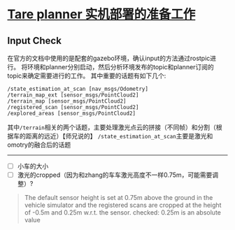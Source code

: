 # [Tare planner 实机部署的准备工作](https://github.com/shu1ong/gitblog/issues/17)

## Input Check
在官方的文档中使用的是配套的gazebo环境，确认input的方法通过rostpic进行。
将环境和planner分别启动，然后分析环境发布的topic和planner订阅的topic来确定需要进行的工作。
其中重要的话题有如下几个:
```
/state_estimation_at_scan [nav_msgs/Odometry]
/terrain_map_ext [sensor_msgs/PointCloud2]
/terrain_map [sensor_msgs/PointCloud2]
/registered_scan [sensor_msgs/PointCloud2]
/explored_areas [sensor_msgs/PointCloud2] 
```
其中`/terrain`相关的两个话题，主要处理激光点云的拼接（不同帧）和分割（根据车的距离的远近）【师兄说的】
`/state_estimation_at_scan`主要是激光和omotry的融合后的话题

---

- [ ] 小车的大小
- [ ] 激光的cropped（因为和zhang的车车激光高度不一样0.75m，可能需要调整）?
> The default sensor height is set at 0.75m above the ground in the vehicle simulator and the registered scans are cropped at the height of -0.5m and 0.25m w.r.t. the sensor.
> checked: 0.25m is an absolute value